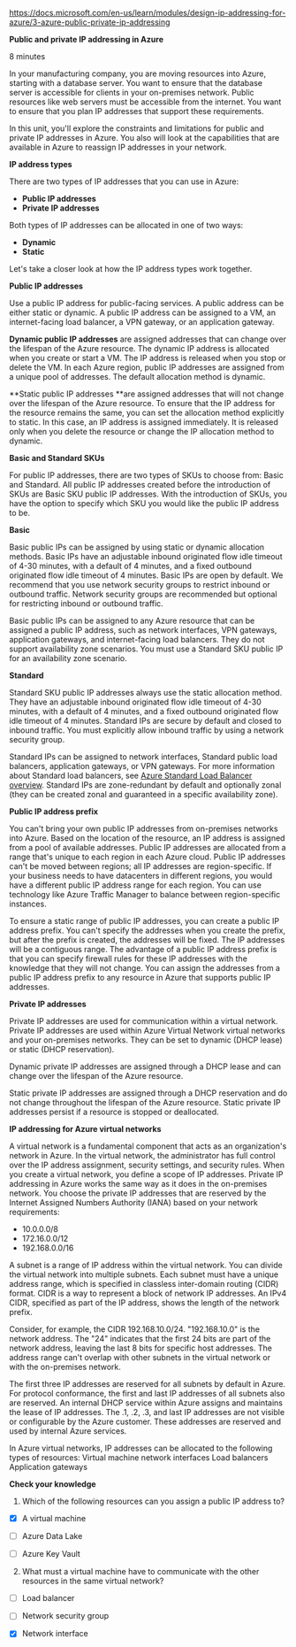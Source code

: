 https://docs.microsoft.com/en-us/learn/modules/design-ip-addressing-for-azure/3-azure-public-private-ip-addressing

**Public and private IP addressing in Azure**

8 minutes

In your manufacturing company, you are moving resources into Azure, starting with a database server. You want to ensure that the database server is accessible for clients in your on-premises network. Public resources like web servers must be accessible from the internet. You want to ensure that you plan IP addresses that support these requirements.

In this unit, you'll explore the constraints and limitations for public and private IP addresses in Azure. You also will look at the capabilities that are available in Azure to reassign IP addresses in your network.


**IP address types**

There are two types of IP addresses that you can use in Azure:
* **Public IP addresses**
* **Private IP addresses**

Both types of IP addresses can be allocated in one of two ways:
* **Dynamic**
* **Static**

Let's take a closer look at how the IP address types work together.


**Public IP addresses**

Use a public IP address for public-facing services. A public address can be either static or dynamic. A public IP address can be assigned to a VM, an internet-facing load balancer, a VPN gateway, or an application gateway.

**Dynamic public IP addresses** are assigned addresses that can change over the lifespan of the Azure resource. The dynamic IP address is allocated when you create or start a VM. The IP address is released when you stop or delete the VM. In each Azure region, public IP addresses are assigned from a unique pool of addresses. The default allocation method is dynamic.

**Static public IP addresses **are assigned addresses that will not change over the lifespan of the Azure resource. To ensure that the IP address for the resource remains the same, you can set the allocation method explicitly to static. In this case, an IP address is assigned immediately. It is released only when you delete the resource or change the IP allocation method to dynamic.


**Basic and Standard SKUs**

For public IP addresses, there are two types of SKUs to choose from: Basic and Standard. All public IP addresses created before the introduction of SKUs are Basic SKU public IP addresses. With the introduction of SKUs, you have the option to specify which SKU you would like the public IP address to be.


**Basic**

Basic public IPs can be assigned by using static or dynamic allocation methods. Basic IPs have an adjustable inbound originated flow idle timeout of 4-30 minutes, with a default of 4 minutes, and a fixed outbound originated flow idle timeout of 4 minutes. Basic IPs are open by default. We recommend that you use network security groups to restrict inbound or outbound traffic. Network security groups are recommended but optional for restricting inbound or outbound traffic.

Basic public IPs can be assigned to any Azure resource that can be assigned a public IP address, such as network interfaces, VPN gateways, application gateways, and internet-facing load balancers. They do not support availability zone scenarios. You must use a Standard SKU public IP for an availability zone scenario.


**Standard**

Standard SKU public IP addresses always use the static allocation method. They have an adjustable inbound originated flow idle timeout of 4-30 minutes, with a default of 4 minutes, and a fixed outbound originated flow idle timeout of 4 minutes.
Standard IPs are secure by default and closed to inbound traffic. You must explicitly allow inbound traffic by using a network security group.

Standard IPs can be assigned to network interfaces, Standard public load balancers, application gateways, or VPN gateways. For more information about Standard load balancers, see [Azure Standard Load Balancer overview](https://docs.microsoft.com/en-us/azure/load-balancer/load-balancer-standard-overview). Standard IPs are zone-redundant by default and optionally zonal (they can be created zonal and guaranteed in a specific availability zone).


**Public IP address prefix**

You can't bring your own public IP addresses from on-premises networks into Azure. Based on the location of the resource, an IP address is assigned from a pool of available addresses. Public IP addresses are allocated from a range that's unique to each region in each Azure cloud. Public IP addresses can't be moved between regions; all IP addresses are region-specific. If your business needs to have datacenters in different regions, you would have a different public IP address range for each region. You can use technology like Azure Traffic Manager to balance between region-specific instances.

To ensure a static range of public IP addresses, you can create a public IP address prefix. You can't specify the addresses when you create the prefix, but after the prefix is created, the addresses will be fixed. The IP addresses will be a contiguous range. The advantage of a public IP address prefix is that you can specify firewall rules for these IP addresses with the knowledge that they will not change. You can assign the addresses from a public IP address prefix to any resource in Azure that supports public IP addresses.

**Private IP addresses**

Private IP addresses are used for communication within a virtual network. Private IP addresses are used within Azure Virtual Network virtual networks and your on-premises networks. They can be set to dynamic (DHCP lease) or static (DHCP reservation).

Dynamic private IP addresses are assigned through a DHCP lease and can change over the lifespan of the Azure resource.

Static private IP addresses are assigned through a DHCP reservation and do not change throughout the lifespan of the Azure resource. Static private IP addresses persist if a resource is stopped or deallocated.


**IP addressing for Azure virtual networks**

A virtual network is a fundamental component that acts as an organization's network in Azure. In the virtual network, the administrator has full control over the IP address assignment, security settings, and security rules. When you create a virtual network, you define a scope of IP addresses. Private IP addressing in Azure works the same way as it does in the on-premises network. You choose the private IP addresses that are reserved by the Internet Assigned Numbers Authority (IANA) based on your network requirements:
* 10.0.0.0/8
* 172.16.0.0/12
* 192.168.0.0/16

A subnet is a range of IP address within the virtual network. You can divide the virtual network into multiple subnets. Each subnet must have a unique address range, which is specified in classless inter-domain routing (CIDR) format. CIDR is a way to represent a block of network IP addresses. An IPv4 CIDR, specified as part of the IP address, shows the length of the network prefix.

Consider, for example, the CIDR 192.168.10.0/24. "192.168.10.0" is the network address. The "24" indicates that the first 24 bits are part of the network address, leaving the last 8 bits for specific host addresses. The address range can't overlap with other subnets in the virtual network or with the on-premises network.

The first three IP addresses are reserved for all subnets by default in Azure. For protocol conformance, the first and last IP addresses of all subnets also are reserved. An internal DHCP service within Azure assigns and maintains the lease of IP addresses. The .1, .2, .3, and last IP addresses are not visible or configurable by the Azure customer. These addresses are reserved and used by internal Azure services.

In Azure virtual networks, IP addresses can be allocated to the following types of resources:
Virtual machine network interfaces
Load balancers
Application gateways


**Check your knowledge**
1. Which of the following resources can you assign a public IP address to?

- [X] A virtual machine

- [ ] Azure Data Lake

- [ ] Azure Key Vault

2. What must a virtual machine have to communicate with the other resources in the same virtual network?

- [ ] Load balancer

- [ ] Network security group

- [X] Network interface
